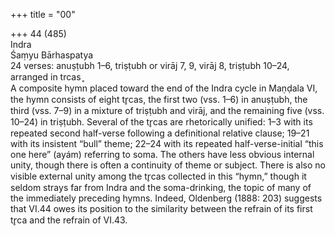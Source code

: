 +++
title = "00"

+++
44 (485)  
Indra  
Śaṃyu Bārhaspatya  
24 verses: anuṣṭubh 1–6, triṣṭubh or virāj 7, 9, virāj 8, triṣṭubh 10–24, arranged in trcas ̥  
A composite hymn placed toward the end of the Indra cycle in Maṇḍala VI, the  hymn consists of eight tr̥cas, the first two (vss. 1–6) in anuṣṭubh, the third (vss. 7–9)  in a mixture of triṣṭubh and virāj, and the remaining five (vss. 10–24) in triṣṭubh.  Several of the tr̥cas are rhetorically unified: 1–3 with its repeated second half-verse  following a definitional relative clause; 19–21 with its insistent “bull” theme; 22–24  with its repeated half-verse-initial “this one here” (ayám) referring to soma. The  others have less obvious internal unity, though there is often a continuity of theme  or subject. There is also no visible external unity among the tr̥cas collected in this  “hymn,” though it seldom strays far from Indra and the soma-drinking, the topic of  many of the immediately preceding hymns. Indeed, Oldenberg (1888: 203) suggests  that VI.44 owes its position to the similarity between the refrain of its first tr̥ca and  the refrain of VI.43.  